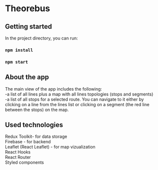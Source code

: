 # Theorebus 

## Getting started

In the project directory, you can run:

### `npm install`
### `npm start`

## About the app

The main view of the app includes the following: <br/>
-a list of all lines plus a map with all lines topologies (stops and segments) <br/>
-a list of all stops for a selected route. You can navigate to it either by clicking on a line from the lines list or clicking on a segment (the red line between the stops) on the map. <br/>


## Used technologies

Redux Toolkit- for data storage <br/>
Firebase - for backend <br/>
Leaflet (React Leaflet) - for map vizualization <br/>
React Hooks <br/>
React Router <br/>
Styled components <br/>



